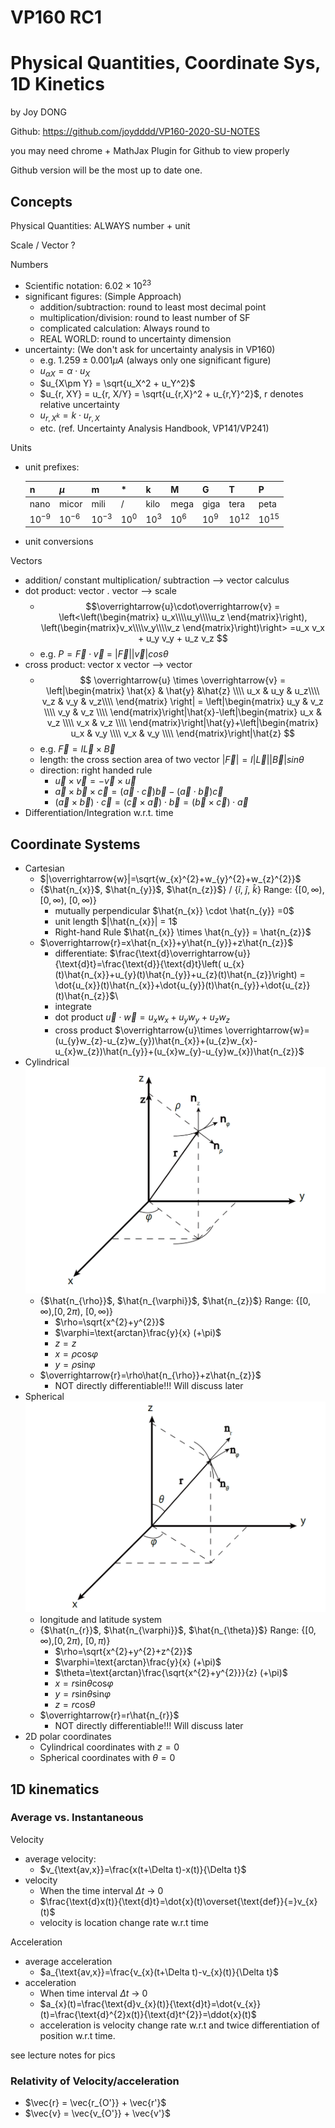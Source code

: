 # VP160 RC1 
# Physical Quantities, Coordinate Sys, 1D Kinetics
by Joy DONG

Github: https://github.com/joydddd/VP160-2020-SU-NOTES

you may need chrome + MathJax Plugin for Github to view properly

Github version will be the most up to date one. 
## Concepts
Physical Quantities: ALWAYS number + unit

Scale / Vector ? 

Numbers

* Scientific notation: $6.02 \times 10^{23}$
* significant figures: (Simple Approach)
  * addition/subtraction: round to least most decimal point
  * multiplication/division: round to least number of SF
  * complicated calculation: Always round to 
  * REAL WORLD: round to uncertainty dimension
* uncertainty: (We don't ask for uncertainty analysis in VP160)
  * e.g. $1.259 \pm 0.001 \mu A$ (always only one significant figure)
  * $u_{\alpha X} = \alpha\cdot u_X$
  * $u_{X\pm Y} = \sqrt{u_X^2 + u_Y^2}$
  * $u_{r, XY} = u_{r, X/Y} = \sqrt{u_{r,X}^2 + u_{r,Y}^2}$, r denotes relative uncertainty
  * $u_{r,X^k} = k\cdot u_{r,X}$
  * etc. (ref. Uncertainty Analysis Handbook, VP141/VP241)

Units

* unit prefixes:
  
  n     |$\mu$ |m     |*     |k     |M     |G     |T     |P
  ------|------|------|------|------|------|------|------|------
  nano  |micor |mili  |/     |kilo  |mega  |giga  |tera  |peta
  $10^{-9}$|$10^{-6}$|$10^{-3}$|$10^0$|$10^3$|$10^6$|$10^9$|$10^{12}$|$10^{15}$|
* unit conversions

Vectors

* addition/ constant multiplication/ subtraction --> vector calculus
* dot product: vector . vector --> scale 
  * $$\overrightarrow{u}\cdot\overrightarrow{v} = \left<\left(\begin{matrix} u_x\\\\u_y\\\\u_z \end{matrix}\right), \left(\begin{matrix}v_x\\\\v_y\\\\v_z \end{matrix}\right)\right> =u_x v_x + u_y v_y + u_z v_z $$
  * e.g. $P = \overrightarrow{F} \cdot \overrightarrow{v}$ = $|\overrightarrow{F}|  |\overrightarrow{v}| cos \theta$
* cross product: vector x vector --> vector 
  * $$ \overrightarrow{u} \times \overrightarrow{v} = 
    \left|\begin{matrix} 
    \hat{x} & \hat{y} &\hat{z} \\\\
    u_x & u_y & u_z\\\\
    v_z & v_y & v_z\\\\
    \end{matrix}
    \right|
    = \left|\begin{matrix} u_y & v_z \\\\ v_y & v_z \\\\ \end{matrix}\right|\hat{x}-\left|\begin{matrix} u_x & v_z \\\\ v_x & v_z \\\\ \end{matrix}\right|\hat{y}+\left|\begin{matrix} u_x & v_y \\\\ v_x & v_y \\\\ \end{matrix}\right|\hat{z}
    $$
  * e.g. $\overrightarrow{F} = I \overrightarrow{L} \times \overrightarrow{B}$
  * length: the cross section area of two vector $|\overrightarrow{F}| = I |\overrightarrow{L}| |\overrightarrow{B}| sin \theta$
  * direction: right handed rule
    * $\overrightarrow{u} \times \overrightarrow{v} = -\overrightarrow{v} \times \overrightarrow{u}$
    * $\vec{a} \times \vec{b} \times \vec{c} = (\vec{a}\cdot\vec{c})\vec{b} - (\vec{a}\cdot\vec{b})\vec{c}$
    * $(\vec{a} \times\vec{b})\cdot\vec{c} = (\vec{c}\times\vec{a})\cdot\vec{b} = (\vec{b}\times\vec{c})\cdot\vec{a}$
* Differentiation/Integration w.r.t. time

## Coordinate Systems
* Cartesian
  * $|\overrightarrow{w}|=\sqrt{w_{x}^{2}+w_{y}^{2}+w_{z}^{2}}$
  * {$\hat{n_{x}}$, $\hat{n_{y}}$, $\hat{n_{z}}$} / {$\hat{i}$, $\hat{j}$, $\hat{k}$} Range: {$[0,\infty)$,$[0,\infty)$, $[0,\infty)$}
    * mutually perpendicular $\hat{n_{x}} \cdot \hat{n_{y}} =0$
    * unit length $|\hat{n_{x}}| = 1$
    * Right-hand Rule $\hat{n_{x}} \times \hat{n_{y}} = \hat{n_{z}}$
  * $\overrightarrow{r}=x\hat{n_{x}}+y\hat{n_{y}}+z\hat{n_{z}}$
    * differentiate: $\frac{\text{d}\overrightarrow{u}}{\text{d}t}=\frac{\text{d}}{\text{d}t}\left( u_{x}(t)\hat{n_{x}}+u_{y}(t)\hat{n_{y}}+u_{z}(t)\hat{n_{z}}\right) = \dot{u_{x}}(t)\hat{n_{x}}+\dot{u_{y}}(t)\hat{n_{y}}+\dot{u_{z}}(t)\hat{n_{z}}$\\
    * integrate
    * dot product $\overrightarrow{u}\cdot \overrightarrow{w}=u_{x}w_{x}+u_{y}w_{y}+u_{z}w_{z}$
    * cross product $\overrightarrow{u}\times \overrightarrow{w}=(u_{y}w_{z}-u_{z}w_{y})\hat{n_{x}}+(u_{z}w_{x}-u_{x}w_{z})\hat{n_{y}}+(u_{x}w_{y}-u_{y}w_{x})\hat{n_{z}}$
* Cylindrical
![Cylindrical Coordinate Sys](./pics/Cyl.png)
  * {$\hat{n_{\rho}}$, $\hat{n_{\varphi}}$, $\hat{n_{z}}$} Range: {$[0,\infty)$,$[0,2\pi)$, $[0,\infty)$}
    * $\rho=\sqrt{x^{2}+y^{2}}$
    * $\varphi=\text{arctan}\frac{y}{x} (+\pi)$
    * $z=z$
    * $x=\rho \text{cos}\varphi$
    * $y=\rho \text{sin}\varphi$
  * $\overrightarrow{r}=\rho\hat{n_{\rho}}+z\hat{n_{z}}$
    * NOT directly differentiable!!! Will discuss later
* Spherical
![Sopherical](./pics/Sopher.png)
  * longitude and latitude system
  * {$\hat{n_{r}}$, $\hat{n_{\varphi}}$, $\hat{n_{\theta}}$} Range: {$[0,\infty)$,$[0,2\pi)$, $[0,\pi)$}
    *  $\rho=\sqrt{x^{2}+y^{2}+z^{2}}$ 
    *  $\varphi=\text{arctan}\frac{y}{x} (+\pi)$ 
    *  $\theta=\text{arctan}\frac{\sqrt{x^{2}+y^{2}}}{z} (+\pi)$ 
    * $x=r \text{sin}\theta \text{cos}\varphi$
    * $y=r \text{sin}\theta \text{sin}\varphi$
	* $z=r\text{cos}\theta$
  * $\overrightarrow{r}=r\hat{n_{r}}$
    * NOT directly differentiable!!! Will discuss later
* 2D polar coordinates
  * Cylindrical coordinates with $z = 0$
  * Spherical coordinates with $\theta = 0$

## 1D kinematics
### Average vs. Instantaneous 
Velocity
* average velocity: 
  * $v_{\text{av,x}}=\frac{x(t+\Delta t)-x(t)}{\Delta t}$
* velocity 
  * When the time interval $\Delta t$ -> 0
  * $\frac{\text{d}x(t)}{\text{d}t}=\dot{x}(t)\overset{\text{def}}{=}v_{x}(t)$
  * velocity is location change rate w.r.t time

Acceleration
* average acceleration
    * $a_{\text{av,x}}=\frac{v_{x}(t+\Delta t)-v_{x}(t)}{\Delta t}$
* acceleration 
  * When time interval $\Delta t$ -> 0
  * $a_{x}(t)=\frac{\text{d}v_{x}(t)}{\text{d}t}=\dot{v_{x}}(t)=\frac{\text{d}^{2}x(t)}{\text{d}t^{2}}=\ddot{x}(t)$
  * acceleration is velocity change rate w.r.t and twice differentiation of position w.r.t time. 

see lecture notes for pics

### Relativity of Velocity/acceleration
* $\vec{r} = \vec{r_{O'}} + \vec{r'}$
* $\vec{v} = \vec{v_{O'}} + \vec{v'}$

